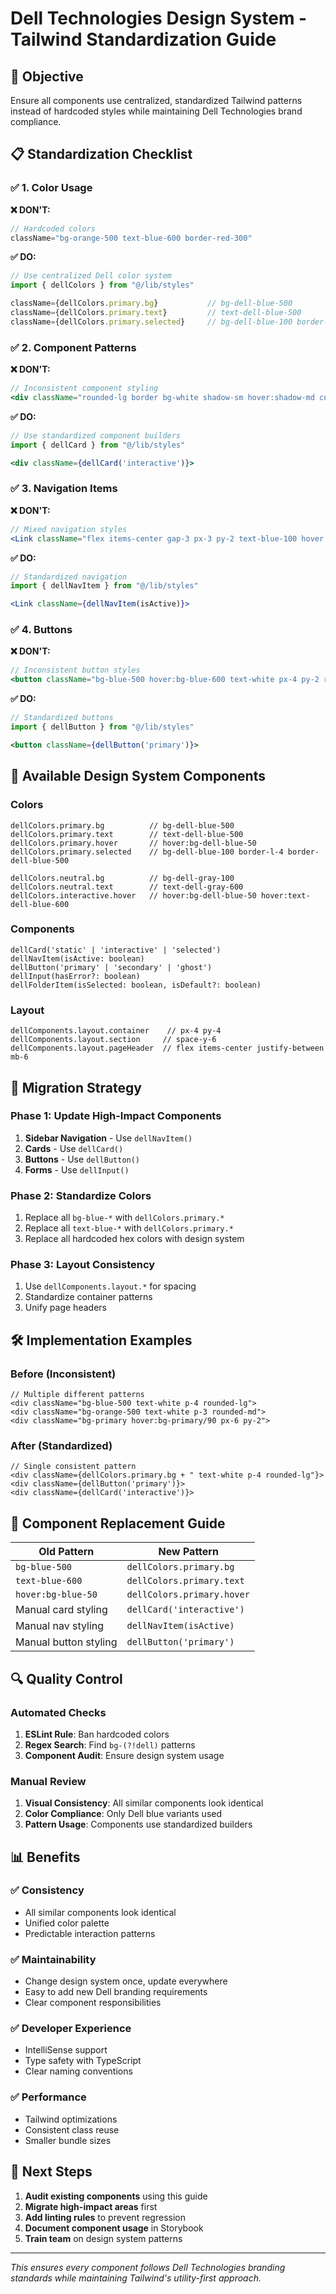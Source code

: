 # Dell Technologies Design System - Tailwind Standardization Guide

## 🎯 Objective
Ensure all components use centralized, standardized Tailwind patterns instead of hardcoded styles while maintaining Dell Technologies brand compliance.

## 📋 Standardization Checklist

### ✅ 1. Color Usage
**❌ DON'T:**
```jsx
// Hardcoded colors
className="bg-orange-500 text-blue-600 border-red-300"
```

**✅ DO:**
```jsx
// Use centralized Dell color system
import { dellColors } from "@/lib/styles"

className={dellColors.primary.bg}           // bg-dell-blue-500
className={dellColors.primary.text}         // text-dell-blue-500
className={dellColors.primary.selected}     // bg-dell-blue-100 border-l-4 border-dell-blue-500
```

### ✅ 2. Component Patterns
**❌ DON'T:**
```jsx
// Inconsistent component styling
<div className="rounded-lg border bg-white shadow-sm hover:shadow-md cursor-pointer transition-shadow">
```

**✅ DO:**
```jsx
// Use standardized component builders
import { dellCard } from "@/lib/styles"

<div className={dellCard('interactive')}>
```

### ✅ 3. Navigation Items
**❌ DON'T:**
```jsx
// Mixed navigation styles
<Link className="flex items-center gap-3 px-3 py-2 text-blue-100 hover:bg-blue-600">
```

**✅ DO:**
```jsx
// Standardized navigation
import { dellNavItem } from "@/lib/styles"

<Link className={dellNavItem(isActive)}>
```

### ✅ 4. Buttons
**❌ DON'T:**
```jsx
// Inconsistent button styles
<button className="bg-blue-500 hover:bg-blue-600 text-white px-4 py-2 rounded-md">
```

**✅ DO:**
```jsx
// Standardized buttons
import { dellButton } from "@/lib/styles"

<button className={dellButton('primary')}>
```

## 🔧 Available Design System Components

### Colors
```tsx
dellColors.primary.bg          // bg-dell-blue-500
dellColors.primary.text        // text-dell-blue-500
dellColors.primary.hover       // hover:bg-dell-blue-50
dellColors.primary.selected    // bg-dell-blue-100 border-l-4 border-dell-blue-500

dellColors.neutral.bg          // bg-dell-gray-100
dellColors.neutral.text        // text-dell-gray-600
dellColors.interactive.hover   // hover:bg-dell-blue-50 hover:text-dell-blue-600
```

### Components
```tsx
dellCard('static' | 'interactive' | 'selected')
dellNavItem(isActive: boolean)
dellButton('primary' | 'secondary' | 'ghost')
dellInput(hasError?: boolean)
dellFolderItem(isSelected: boolean, isDefault?: boolean)
```

### Layout
```tsx
dellComponents.layout.container    // px-4 py-4
dellComponents.layout.section     // space-y-6
dellComponents.layout.pageHeader  // flex items-center justify-between mb-6
```

## 📝 Migration Strategy

### Phase 1: Update High-Impact Components
1. **Sidebar Navigation** - Use `dellNavItem()`
2. **Cards** - Use `dellCard()`
3. **Buttons** - Use `dellButton()`
4. **Forms** - Use `dellInput()`

### Phase 2: Standardize Colors
1. Replace all `bg-blue-*` with `dellColors.primary.*`
2. Replace all `text-blue-*` with `dellColors.primary.*`
3. Replace all hardcoded hex colors with design system

### Phase 3: Layout Consistency
1. Use `dellComponents.layout.*` for spacing
2. Standardize container patterns
3. Unify page headers

## 🛠️ Implementation Examples

### Before (Inconsistent)
```tsx
// Multiple different patterns
<div className="bg-blue-500 text-white p-4 rounded-lg">
<div className="bg-orange-500 text-white p-3 rounded-md">
<div className="bg-primary hover:bg-primary/90 px-6 py-2">
```

### After (Standardized)
```tsx
// Single consistent pattern
<div className={dellColors.primary.bg + " text-white p-4 rounded-lg"}>
<div className={dellButton('primary')}>
<div className={dellCard('interactive')}>
```

## 🎨 Component Replacement Guide

| Old Pattern | New Pattern |
|-------------|-------------|
| `bg-blue-500` | `dellColors.primary.bg` |
| `text-blue-600` | `dellColors.primary.text` |
| `hover:bg-blue-50` | `dellColors.primary.hover` |
| Manual card styling | `dellCard('interactive')` |
| Manual nav styling | `dellNavItem(isActive)` |
| Manual button styling | `dellButton('primary')` |

## 🔍 Quality Control

### Automated Checks
1. **ESLint Rule**: Ban hardcoded colors
2. **Regex Search**: Find `bg-(?!dell)` patterns
3. **Component Audit**: Ensure design system usage

### Manual Review
1. **Visual Consistency**: All similar components look identical
2. **Color Compliance**: Only Dell blue variants used
3. **Pattern Usage**: Components use standardized builders

## 📊 Benefits

### ✅ Consistency
- All similar components look identical
- Unified color palette
- Predictable interaction patterns

### ✅ Maintainability
- Change design system once, update everywhere
- Easy to add new Dell branding requirements
- Clear component responsibilities

### ✅ Developer Experience
- IntelliSense support
- Type safety with TypeScript
- Clear naming conventions

### ✅ Performance
- Tailwind optimizations
- Consistent class reuse
- Smaller bundle sizes

## 🚀 Next Steps

1. **Audit existing components** using this guide
2. **Migrate high-impact areas** first
3. **Add linting rules** to prevent regression
4. **Document component usage** in Storybook
5. **Train team** on design system patterns

---

*This ensures every component follows Dell Technologies branding standards while maintaining Tailwind's utility-first approach.*